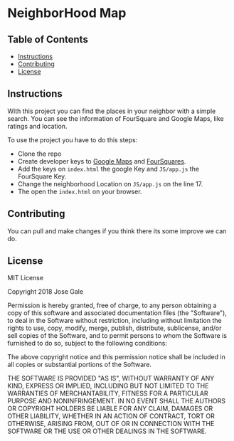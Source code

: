 # NeighborHood Map

## Table of Contents

* [Instructions](#instructions)
* [Contributing](#contributing)
* [License](#license)

## Instructions

With this project you can find the places in your neighbor with a simple search.
You can see the information of FourSquare and Google Maps, like ratings and location.

To use the project you have to do this steps:
* Clone the repo
* Create developer keys to [Google Maps](https://console.developers.google.com) and [FourSquares](https://foursquare.com/developers).
* Add the keys on `index.html` the google Key and `JS/app.js` the FourSquare Key.
* Change the neighborhood Location on `JS/app.js` on the line 17.
* The open the `index.html` on your browser.
 
## Contributing

 You can pull and make changes if you think there its some improve we can do.

## License
MIT License

Copyright 2018 Jose Gale

Permission is hereby granted, free of charge, to any person obtaining a copy of this software and associated documentation files (the "Software"), to deal in the Software without restriction, including without limitation the rights to use, copy, modify, merge, publish, distribute, sublicense, and/or sell copies of the Software, and to permit persons to whom the Software is furnished to do so, subject to the following conditions:

The above copyright notice and this permission notice shall be included in all copies or substantial portions of the Software.

THE SOFTWARE IS PROVIDED "AS IS", WITHOUT WARRANTY OF ANY KIND, EXPRESS OR IMPLIED, INCLUDING BUT NOT LIMITED TO THE WARRANTIES OF MERCHANTABILITY, FITNESS FOR A PARTICULAR PURPOSE AND NONINFRINGEMENT. IN NO EVENT SHALL THE AUTHORS OR COPYRIGHT HOLDERS BE LIABLE FOR ANY CLAIM, DAMAGES OR OTHER LIABILITY, WHETHER IN AN ACTION OF CONTRACT, TORT OR OTHERWISE, ARISING FROM, OUT OF OR IN CONNECTION WITH THE SOFTWARE OR THE USE OR OTHER DEALINGS IN THE SOFTWARE.
